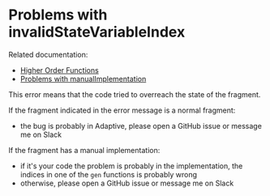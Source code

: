 # Problems with invalidStateVariableIndex

Related documentation:

* [Higher Order Functions](../internals/mechanisms.md#higher-order-arguments)
* [Problems with manualImplementation](./manualImplementation.md)
 
This error means that the code tried to overreach the state of the fragment.

If the fragment indicated in the error message is a normal fragment:

* the bug is probably in Adaptive, please open a GitHub issue or message me on Slack

If the fragment has a manual implementation:

* if it's your code the problem is probably in the implementation, the indices in one of the `gen` functions is probably wrong
* otherwise, please open a GitHub issue or message me on Slack